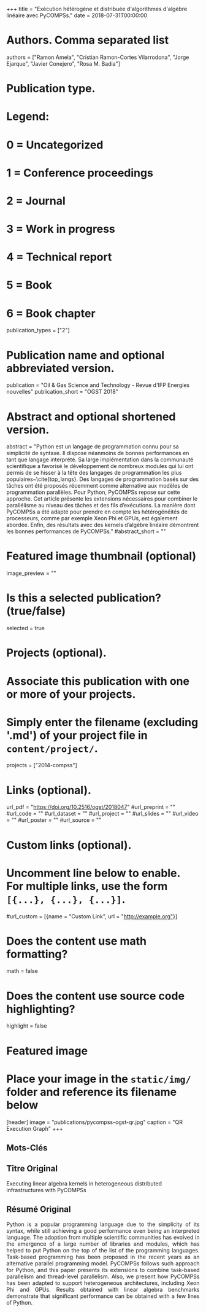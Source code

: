 +++
title = "Exécution hétérogène et distribuée d'algorithmes d'algèbre linéaire avec PyCOMPSs."
date = 2018-07-31T00:00:00

# Authors. Comma separated list
authors = ["Ramon Amela", "Cristian Ramon-Cortes Vilarrodona", "Jorge Ejarque", "Javier Conejero", "Rosa M. Badia"]

# Publication type.
# Legend:
# 0 = Uncategorized
# 1 = Conference proceedings
# 2 = Journal
# 3 = Work in progress
# 4 = Technical report
# 5 = Book
# 6 = Book chapter
publication_types = ["2"]

# Publication name and optional abbreviated version.
publication = "Oil & Gas Science and Technology - Revue d'IFP Energies nouvelles"
publication_short = "OGST 2018"

# Abstract and optional shortened version.
abstract = "Python est un langage de programmation connu pour sa simplicité de syntaxe. Il dispose néanmoins de bonnes performances en tant que langage interprété. Sa large implémentation dans la communauté scientifique a favorisé le développement de nombreux modules qui lui ont permis de se hisser à la tête des langages de programmation les plus populaires~\cite{top_langs}. Des langages de programmation basés sur des tâches ont été proposés récemment comme alternative aux modèles de programmation parallèles. Pour Python, PyCOMPSs repose sur cette approche. Cet article présente les extensions nécessaires pour combiner le parallélisme au niveau des tâches et des fils d’exécutions. La manière dont PyCOMPSs a été adapté pour prendre en compte les hétérogénéités de processeurs, comme par exemple Xeon Phi et GPUs, est également abordée. Enfin, des résultats avec des kernels d’algèbre linéaire démontrent les bonnes performances de PyCOMPSs."
#abstract_short = ""

# Featured image thumbnail (optional)
image_preview = ""

# Is this a selected publication? (true/false)
selected = true

# Projects (optional).
#   Associate this publication with one or more of your projects.
#   Simply enter the filename (excluding '.md') of your project file in `content/project/`.
projects = ["2014-compss"]

# Links (optional).
url_pdf = "https://doi.org/10.2516/ogst/2018047"
#url_preprint = ""
#url_code = ""
#url_dataset = ""
#url_project = ""
#url_slides = ""
#url_video = ""
#url_poster = ""
#url_source = ""

# Custom links (optional).
#   Uncomment line below to enable. For multiple links, use the form `[{...}, {...}, {...}]`.
#url_custom = [{name = "Custom Link", url = "http://example.org"}]

# Does the content use math formatting?
math = false

# Does the content use source code highlighting?
highlight = false

# Featured image
# Place your image in the `static/img/` folder and reference its filename below
[header]
image = "publications/pycompss-ogst-qr.jpg"
caption = "QR Execution Graph"
+++

<h2>Mots-Clés</h2>

<h2>Titre Original</h2>
Executing linear algebra kernels in heterogeneous distributed infrastructures with PyCOMPSs

<h2>Résumé Original</h2>
<p align="justify">
Python is a popular programming language due to the simplicity of its syntax, while still achieving a good performance even being an interpreted language. The adoption from multiple scientific communities has evolved in the emergence of a large number of libraries and modules, which has helped to put Python on the top of the list of the programming languages. Task-based programming has been proposed in the recent years as an alternative parallel programming model. PyCOMPSs follows such approach for Python, and this paper presents its extensions to combine task-based parallelism and thread-level parallelism. Also, we present how PyCOMPSs has been adapted to support heterogeneous architectures, including Xeon Phi and GPUs. Results obtained with linear algebra benchmarks demonstrate that significant performance can be obtained with a few lines of Python.
</p>
